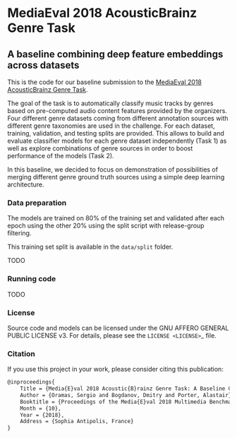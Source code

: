 MediaEval 2018 AcousticBrainz Genre Task
========================================
A baseline combining deep feature embeddings across datasets
------------------------------------------------------------

This is the code for our baseline submission to the [MediaEval 2018 AcousticBrainz Genre Task](https://multimediaeval.github.io/2018-AcousticBrainz-Genre-Task/). 

The goal of the task is to automatically classify music tracks by genres based on pre-computed audio
content features provided by the organizers. Four different genre datasets coming from different 
annotation sources with different genre taxonomies are used in the challenge. For each dataset, 
training, validation, and testing splits are provided. This allows to build and evaluate classifier
models for each genre dataset independently (Task 1) as well as explore combinations of genre sources 
in order to boost performance of the models (Task 2). 

In this baseline, we decided to focus on demonstration of possibilities of merging different genre 
ground truth sources using a simple deep learning architecture.

### Data preparation

The models are trained on 80% of the training set and validated after each epoch using the other 20% using the split script with release-group filtering.

This training set split is available in the `data/split` folder.


TODO

### Running code
TODO


### License
Source code and models can be licensed under the GNU AFFERO GENERAL PUBLIC LICENSE v3.
For details, please see the `LICENSE <LICENSE>`_ file.


### Citation

If you use this project in your work, please consider citing this publication:

```latex
@inproceedings{
    Title = {Media{E}val 2018 Acoustic{B}rainz Genre Task: A Baseline Combining Deep Feature Embeddings Across Datasets},
    Author = {Oramas, Sergio and Bogdanov, Dmitry and Porter, Alastair},
    Booktitle = {Proceedings of the Media{E}val 2018 Multimedia Benchmark Workshop},
    Month = {10},
    Year = {2018},
    Address = {Sophia Antipolis, France}
}
```
